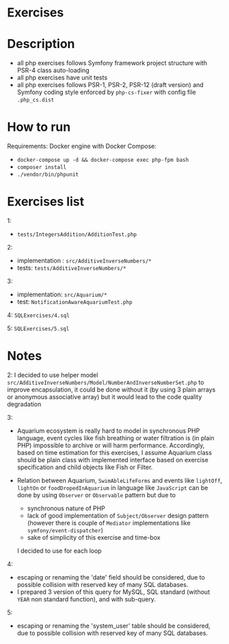 Exercises
==================================

# Description #

* all php exercises follows Symfony framework project structure with PSR-4 class auto-loading
* all php exercises have unit tests
* all php exercises follows PSR-1, PSR-2, PSR-12 (draft version) and Symfony coding style 
enforced by `php-cs-fixer` with config file `.php_cs.dist`

# How to run  #

Requirements: Docker engine with Docker Compose:

* `docker-compose up -d && docker-compose exec php-fpm bash`
* `composer install`
* `./vendor/bin/phpunit`


# Exercises list #

1:
 * `tests/IntegersAddition/AdditionTest.php`

2: 
 * implementation : `src/AdditiveInverseNumbers/*`
 * tests: `tests/AdditiveInverseNumbers/*`

3:
 * implementation: `src/Aquarium/*`
 * test: `NotificationAwareAquariumTest.php`
 
4: `SQLExercises/4.sql`

5: `SQLExercises/5.sql`

# Notes #
2: I decided to use helper model `src/AdditiveInverseNumbers/Model/NumberAndInverseNumberSet.php` to improve encapsulation, 
it could be done without it (by using 3 plain arrays or anonymous associative array) but it would lead to the code quality degradation

3: 
* Aquarium ecosystem is really hard to model in synchronous PHP language, 
event cycles like fish breathing or water filtration is (in plain PHP) impossible to archive or will harm performance.
Accordingly, based on time estimation for this exercises, I assume Aquarium class should be plain class 
with implemented interface based on exercise specification and child objects like Fish or Filter.
* Relation between Aquarium, `SwimAbleLifeForms` and events like `lightOff`, `lightOn` or `foodDropedInAquarium` 
 in language like `JavaScript` can be done by using `Observer` or `Observable` pattern but due to 
  * synchronous nature of PHP
  * lack of good implementation of `Subject/Observer` design pattern 
  (however there is couple of `Mediator` implementations like `symfony/event-dispatcher`)
  * sake of simplicity of this exercise and time-box
  
  I decided to use for each loop
  
4:
* escaping or renaming the 'date' field should be considered, due to possible collision with reserved key of many SQL databases.
* I prepared 3 version of this query for MySQL, SQL standard (without `YEAR` non standard function), and with sub-query.

5:
* escaping or renaming the 'system_user' table should be considered, due to possible collision with reserved key of many SQL databases.